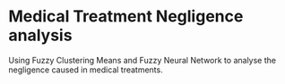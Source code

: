 # Medical Treatment Negligence analysis

Using Fuzzy Clustering Means and Fuzzy Neural Network to analyse the negligence caused in medical treatments.
